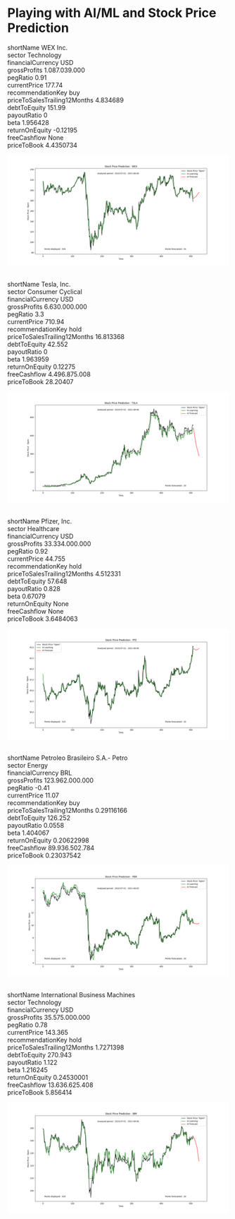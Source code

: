 # Playing with AI/ML and Stock Price Prediction

shortName WEX Inc.  
sector Technology  
financialCurrency USD  
grossProfits 1.087.039.000  
pegRatio 0.91  
currentPrice 177.74  
recommendationKey buy  
priceToSalesTrailing12Months 4.834689  
debtToEquity 151.99  
payoutRatio 0  
beta 1.956428  
returnOnEquity -0.12195  
freeCashflow None  
priceToBook 4.4350734  

![Screenshot](plot_WEX.png)  

##  

shortName Tesla, Inc.  
sector Consumer Cyclical  
financialCurrency USD  
grossProfits 6.630.000.000  
pegRatio 3.3  
currentPrice 710.94  
recommendationKey hold  
priceToSalesTrailing12Months 16.813368  
debtToEquity 42.552  
payoutRatio 0  
beta 1.963959  
returnOnEquity 0.12275  
freeCashflow 4.496.875.008  
priceToBook 28.20407  

![Screenshot](plot_TSLA.png) 

##  

shortName Pfizer, Inc.  
sector Healthcare  
financialCurrency USD  
grossProfits 33.334.000.000  
pegRatio 0.92  
currentPrice 44.755  
recommendationKey hold  
priceToSalesTrailing12Months 4.512331  
debtToEquity 57.648  
payoutRatio 0.828  
beta 0.67079  
returnOnEquity None  
freeCashflow None  
priceToBook 3.6484063  

![Screenshot](plot_PFE.png) 

##

shortName Petroleo Brasileiro S.A.- Petro  
sector Energy  
financialCurrency BRL  
grossProfits 123.962.000.000  
pegRatio -0.41  
currentPrice 11.07  
recommendationKey buy  
priceToSalesTrailing12Months 0.29116166  
debtToEquity 126.252  
payoutRatio 0.0558  
beta 1.404067  
returnOnEquity 0.20622998  
freeCashflow 89.936.502.784  
priceToBook 0.23037542  

![Screenshot](plot_PBR.png) 

##

shortName International Business Machines  
sector Technology  
financialCurrency USD  
grossProfits 35.575.000.000  
pegRatio 0.78  
currentPrice 143.365  
recommendationKey hold  
priceToSalesTrailing12Months 1.7271398  
debtToEquity 270.943  
payoutRatio 1.122  
beta 1.216245  
returnOnEquity 0.24530001  
freeCashflow 13.636.625.408  
priceToBook 5.856414  

![Screenshot](plot_IBM.png) 
